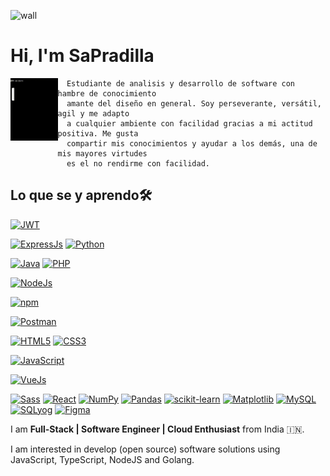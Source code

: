 ![wall](https://i.imgur.com/zal9edQ.jpg)
# Hi, I'm SaPradilla
<img  align="left" src="hw.gif" width="15%" height="100px" >  

      Estudiante de analisis y desarrollo de software con hambre de conocimiento
      amante del diseño en general. Soy perseverante, versátil, agil y me adapto 
      a cualquier ambiente con facilidad gracias a mi actitud positiva. Me gusta 
      compartir mis conocimientos y ayudar a los demás, una de mis mayores virtudes 
      es el no rendirme con facilidad. 
   

## Lo que se y aprendo🛠 
[![JWT](https://img.shields.io/badge/JWT-000000?style=for-the-badge&logo=JSON%20web%20tokens&logoColor=white)](#) 

[![ExpressJs](https://img.shields.io/badge/Express%20js-000000?style=for-the-badge&logo=express&logoColor=white)](#) 
[![Python](https://img.shields.io/badge/-Python-3776AB?logo=python&logoColor=white&style=flat-square)](#) 

[![Java](https://img.shields.io/badge/-Java-007396?logo=java&logoColor=white&style=flat-square)](#) 
[![PHP](https://img.shields.io/badge/-PHP-777BB4?logo=php&logoColor=white&style=flat-square)](#) 


[![NodeJs](https://img.shields.io/badge/Node%20js-339933?style=for-the-badge&logo=nodedotjs&logoColor=white)](#) 

[![npm](https://img.shields.io/badge/npm-CB3837?style=for-the-badge&logo=npm&logoColor=white)](#) 


[![Postman](https://img.shields.io/badge/Postman-FF6C37?style=for-the-badge&logo=Postman&logoColor=white)](#)

[![HTML5](https://img.shields.io/badge/-HTML5-E34F26?logo=html5&logoColor=white&style=flat-square)](#) 
[![CSS3](https://img.shields.io/badge/-CSS3-1572B6?logo=css3&logoColor=white&style=flat-square)](#) 

[![JavaScript](https://img.shields.io/badge/-JavaScript-F7DF1E?logo=javascript&logoColor=white&style=flat-square)](#) 


[![VueJs](https://img.shields.io/badge/Vue%20js-35495E?style=for-the-badge&logo=vuedotjs&logoColor=4FC08D)](#)

[![Sass](https://img.shields.io/badge/-Sass-CC6699?logo=sass&logoColor=white&style=flat-square)](#) [![React](https://img.shields.io/badge/-React-61DAFB?logo=react&logoColor=white&style=flat-square)](#) [![NumPy](https://img.shields.io/badge/-NumPy-013243?logo=numpy&logoColor=white&style=flat-square)](#) [![Pandas](https://img.shields.io/badge/-Pandas-150458?logo=pandas&logoColor=white&style=flat-square)](#) [![scikit-learn](https://img.shields.io/badge/-scikit--learn-F7931E?logo=scikit-learn&logoColor=white&style=flat-square)](#) [![Matplotlib](https://img.shields.io/badge/-Matplotlib-11557C?logo=matplotlib&logoColor=white&style=flat-square)](#) [![MySQL](https://img.shields.io/badge/-MySQL-4479A1?logo=mysql&logoColor=white&style=flat-square)](#) [![SQLyog](https://img.shields.io/badge/-SQLyog-F29111?logo=mysql&logoColor=white&style=flat-square)](#) [![Figma](https://img.shields.io/badge/-Figma-F24E1E?logo=figma&logoColor=white&style=flat-square)](#)




I am **Full-Stack | Software Engineer | Cloud Enthusiast** from India :india:.

I am interested in develop (open source) software solutions using JavaScript, TypeScript, NodeJS and Golang.

